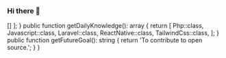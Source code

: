 ### Hi there 👋

<!--
**LautaroRomano/LautaroRomano** is a ✨ _special_ ✨ repository because its `README.md` (this file) appears on your GitHub profile.

Here are some ideas to get you started:

- 🔭 I’m currently working on ...
- 🌱 I’m currently learning ...
- 👯 I’m looking to collaborate on ...
- 🤔 I’m looking for help with ...
- 💬 Ask me about ...
- 📫 How to reach me: ...
- 😄 Pronouns: ...
- ⚡ Fun fact: ...
-->

<?php

namespace LautaroRomano;

class About extends Me
{
    public function getCurrentWorkplace(): array
    {
        return [
            'workplace' => []
        ];
    }

    public function getDailyKnowledge(): array
    {
        return [
            Php::class,
            Javascript::class,
            Laravel::class,
            ReactNative::class,
            TailwindCss::class,
        ];
    }

    public function getFutureGoal(): string
    {
        return 'To contribute to open source.';
    }
}
